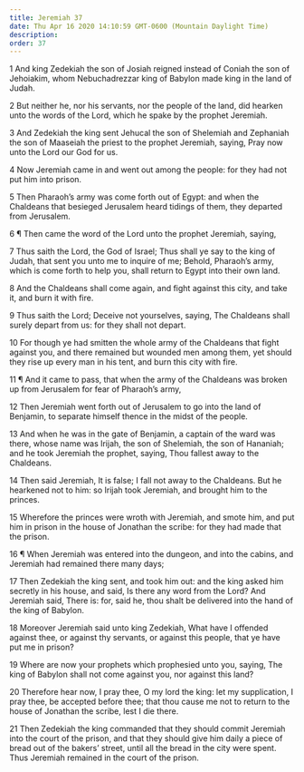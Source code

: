 ```yaml
---
title: Jeremiah 37
date: Thu Apr 16 2020 14:10:59 GMT-0600 (Mountain Daylight Time)
description: 
order: 37
---
```


<p>
  1 And king Zedekiah the son of Josiah reigned instead of Coniah the son of
  Jehoiakim, whom Nebuchadrezzar king of Babylon made king in the land of Judah.
</p>
<p>
  2 But neither he, nor his servants, nor the people of the land, did hearken
  unto the words of the Lord, which he spake by the prophet Jeremiah.
</p>
<p>
  3 And Zedekiah the king sent Jehucal the son of Shelemiah and Zephaniah the
  son of Maaseiah the priest to the prophet Jeremiah, saying, Pray now unto the
  Lord our God for us.
</p>
<p>
  4 Now Jeremiah came in and went out among the people: for they had not put him
  into prison.
</p>
<p>
  5 Then Pharaoh&#x2019;s army was come forth out of Egypt: and when the
  Chaldeans that besieged Jerusalem heard tidings of them, they departed from
  Jerusalem.
</p>
<p>
  6 &#xB6; Then came the word of the Lord unto the prophet Jeremiah, saying,
</p>
<p>
  7 Thus saith the Lord, the God of Israel; Thus shall ye say to the king of
  Judah, that sent you unto me to inquire of me; Behold, Pharaoh&#x2019;s army,
  which is come forth to help you, shall return to Egypt into their own land.
</p>
<p>
  8 And the Chaldeans shall come again, and fight against this city, and take
  it, and burn it with fire.
</p>
<p>
  9 Thus saith the Lord; Deceive not yourselves, saying, The Chaldeans shall
  surely depart from us: for they shall not depart.
</p>
<p>
  10 For though ye had smitten the whole army of the Chaldeans that fight
  against you, and there remained but wounded men among them, yet should they
  rise up every man in his tent, and burn this city with fire.
</p>
<p>
  11 &#xB6; And it came to pass, that when the army of the Chaldeans was broken
  up from Jerusalem for fear of Pharaoh&#x2019;s army,
</p>
<p>
  12 Then Jeremiah went forth out of Jerusalem to go into the land of Benjamin,
  to separate himself thence in the midst of the people.
</p>
<p>
  13 And when he was in the gate of Benjamin, a captain of the ward was there,
  whose name was Irijah, the son of Shelemiah, the son of Hananiah; and he took
  Jeremiah the prophet, saying, Thou fallest away to the Chaldeans.
</p>
<p>
  14 Then said Jeremiah, It is false; I fall not away to the Chaldeans. But he
  hearkened not to him: so Irijah took Jeremiah, and brought him to the princes.
</p>
<p>
  15 Wherefore the princes were wroth with Jeremiah, and smote him, and put him
  in prison in the house of Jonathan the scribe: for they had made that the
  prison.
</p>
<span></span>
<p>
  16 &#xB6; When Jeremiah was entered into the dungeon, and into the cabins, and
  Jeremiah had remained there many days;
</p>
<p>
  17 Then Zedekiah the king sent, and took him out: and the king asked him
  secretly in his house, and said, Is there any word from the Lord? And Jeremiah
  said, There is: for, said he, thou shalt be delivered into the hand of the
  king of Babylon.
</p>
<p>
  18 Moreover Jeremiah said unto king Zedekiah, What have I offended against
  thee, or against thy servants, or against this people, that ye have put me in
  prison?
</p>
<p>
  19 Where are now your prophets which prophesied unto you, saying, The king of
  Babylon shall not come against you, nor against this land?
</p>
<p>
  20 Therefore hear now, I pray thee, O my lord the king: let my supplication, I
  pray thee, be accepted before thee; that thou cause me not to return to the
  house of Jonathan the scribe, lest I die there.
</p>
<p>
  21 Then Zedekiah the king commanded that they should commit Jeremiah into the
  court of the prison, and that they should give him daily a piece of bread out
  of the bakers&#x2019; street, until all the bread in the city were spent. Thus
  Jeremiah remained in the court of the prison.
</p>
